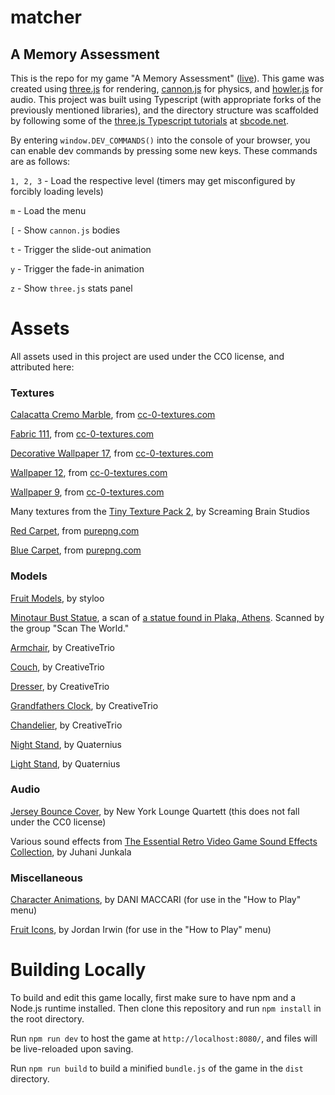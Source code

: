 # matcher

## A Memory Assessment

This is the repo for my game "A Memory Assessment" ([live](https://corncycle.com/a-memory-assessment)). This game was created using [three.js](https://threejs.org/) for rendering, [cannon.js](https://schteppe.github.io/cannon.js/) for physics, and [howler.js](https://howlerjs.com/) for audio. This project was built using Typescript (with appropriate forks of the previously mentioned libraries), and the directory structure was scaffolded by following some of the [three.js Typescript tutorials](https://sbcode.net/threejs/) at [sbcode.net](https://sbcode.net/).

By entering `window.DEV_COMMANDS()` into the console of your browser, you can enable dev commands by pressing some new keys. These commands are as follows:

`1, 2, 3` - Load the respective level (timers may get misconfigured by forcibly loading levels)

`m` - Load the menu

`[` - Show `cannon.js` bodies

`t` - Trigger the slide-out animation

`y` - Trigger the fade-in animation

`z` - Show `three.js` stats panel

# Assets

All assets used in this project are used under the CC0 license, and attributed here:

### Textures

[Calacatta Cremo Marble](https://cc0-textures.com/t/st-calacatta-cremo-marble), from [cc-0-textures.com](https://cc0-textures.com/)

[Fabric 111](https://cc0-textures.com/t/st-fabric-111), from [cc-0-textures.com](https://cc0-textures.com/)

[Decorative Wallpaper 17](https://cc0-textures.com/t/st-decorative-wallpaper-17), from [cc-0-textures.com](https://cc0-textures.com/)

[Wallpaper 12](https://cc0-textures.com/t/st-wallpaper-12), from [cc-0-textures.com](https://cc0-textures.com/)

[Wallpaper 9](https://cc0-textures.com/t/st-wallpaper-9), from [cc-0-textures.com](https://cc0-textures.com/)

Many textures from the [Tiny Texture Pack 2](https://screamingbrainstudios.itch.io/tiny-texture-pack-2), by Screaming Brain Studios

[Red Carpet](https://purepng.com/photo/20996/objects-carpet), from [purepng.com](https://purepng.com/)

[Blue Carpet](https://purepng.com/photo/20985/objects-carpet), from [purepng.com](https://purepng.com/)

### Models

[Fruit Models](https://styloo.itch.io/food), by styloo

[Minotaur Bust Statue](https://sketchfab.com/3d-models/43450-nma-minotaur-279c632816374d0c89e78709155ed037), a scan of [a statue found in Plaka, Athens](https://www.namuseum.gr/en/monthly_artefact/the-face-of-the-beast-asterion-the-minotaur/). Scanned by the group "Scan The World."

[Armchair](https://poly.pizza/m/myd1WSucAz), by CreativeTrio

[Couch](https://poly.pizza/m/ZAezzWDcmU), by CreativeTrio

[Dresser](https://poly.pizza/m/Ud8QR8Ku9e), by CreativeTrio

[Grandfathers Clock](https://poly.pizza/m/09YKIkFZnA), by CreativeTrio

[Chandelier](https://poly.pizza/m/RPLTkXHOOM), by CreativeTrio

[Night Stand](https://poly.pizza/m/9LI73c5uFA), by Quaternius

[Light Stand](https://poly.pizza/m/9L6lLUl9sD), by Quaternius

### Audio

[Jersey Bounce Cover](https://www.youtube.com/watch?v=dXOk56jyc7Y), by New York Lounge Quartett (this does not fall under the CC0 license)

Various sound effects from [The Essential Retro Video Game Sound Effects Collection](https://opengameart.org/content/512-sound-effects-8-bit-style), by Juhani Junkala

### Miscellaneous

[Character Animations](https://dani-maccari.itch.io/player-animations-tim), by DANI MACCARI (for use in the "How to Play" menu)

[Fruit Icons](https://iconduck.com/sets/food-icons/categories/fruit), by Jordan Irwin (for use in the "How to Play" menu)

# Building Locally

To build and edit this game locally, first make sure to have npm and a Node.js runtime installed. Then clone this repository and run `npm install` in the root directory.

Run `npm run dev` to host the game at `http://localhost:8080/`, and files will be live-reloaded upon saving.

Run `npm run build` to build a minified `bundle.js` of the game in the `dist` directory.
